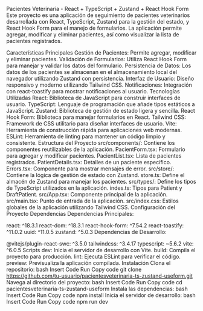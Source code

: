 Pacientes Veterinaria - React + TypeScript + Zustand + React Hook Form
Este proyecto es una aplicación de seguimiento de pacientes veterinarios desarrollada con React, TypeScript, Zustand para la gestión del estado, y React Hook Form para el manejo de formularios. La aplicación permite agregar, modificar y eliminar pacientes, así como visualizar la lista de pacientes registrados.

Características Principales
Gestión de Pacientes: Permite agregar, modificar y eliminar pacientes.
Validación de Formularios: Utiliza React Hook Form para manejar y validar los datos del formulario.
Persistencia de Datos: Los datos de los pacientes se almacenan en el almacenamiento local del navegador utilizando Zustand con persistencia.
Interfaz de Usuario: Diseño responsivo y moderno utilizando Tailwind CSS.
Notificaciones: Integración con react-toastify para mostrar notificaciones al usuario.
Tecnologías Utilizadas
React: Biblioteca de JavaScript para construir interfaces de usuario.
TypeScript: Lenguaje de programación que añade tipos estáticos a JavaScript.
Zustand: Biblioteca de gestión de estado ligera y sencilla.
React Hook Form: Biblioteca para manejar formularios en React.
Tailwind CSS: Framework de CSS utilitario para diseñar interfaces de usuario.
Vite: Herramienta de construcción rápida para aplicaciones web modernas.
ESLint: Herramienta de linting para mantener un código limpio y consistente.
Estructura del Proyecto
src/components/: Contiene los componentes reutilizables de la aplicación.
PacientForm.tsx: Formulario para agregar y modificar pacientes.
PacientList.tsx: Lista de pacientes registrados.
PatientDetails.tsx: Detalles de un paciente específico.
Errors.tsx: Componente para mostrar mensajes de error.
src/store/: Contiene la lógica de gestión de estado con Zustand.
store.ts: Define el almacén de Zustand para manejar los pacientes.
src/types/: Define los tipos de TypeScript utilizados en la aplicación.
indes.ts: Tipos para Patient y DraftPatient.
src/App.tsx: Componente principal de la aplicación.
src/main.tsx: Punto de entrada de la aplicación.
src/index.css: Estilos globales de la aplicación utilizando Tailwind CSS.
Configuración del Proyecto
Dependencias
Dependencias Principales:

react: ^18.3.1
react-dom: ^18.3.1
react-hook-form: ^7.54.2
react-toastify: ^11.0.2
uuid: ^11.0.5
zustand: ^5.0.3
Dependencias de Desarrollo:

@vitejs/plugin-react-swc: ^3.5.0
tailwindcss: ^3.4.17
typescript: ~5.6.2
vite: ^6.0.5
Scripts
dev: Inicia el servidor de desarrollo con Vite.
build: Compila el proyecto para producción.
lint: Ejecuta ESLint para verificar el código.
preview: Previsualiza la aplicación compilada.
Instalación
Clona el repositorio:
bash
Insert Code
Run
Copy code
git clone https://github.com/tu-usuario/pacientesveterinaria-ts-zustand-useform.git
Navega al directorio del proyecto:
bash
Insert Code
Run
Copy code
cd pacientesveterinaria-ts-zustand-useform
Instala las dependencias:
bash
Insert Code
Run
Copy code
npm install
Inicia el servidor de desarrollo:
bash
Insert Code
Run
Copy code
npm run dev